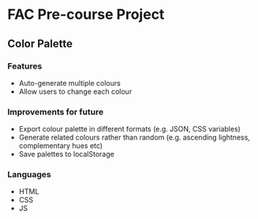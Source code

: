 # FAC Pre-course Project

## Color Palette

### Features

- Auto-generate multiple colours
- Allow users to change each colour

### Improvements for future

- Export colour palette in different formats (e.g. JSON, CSS variables)
- Generate related colours rather than random (e.g. ascending lightness, complementary hues etc)
- Save palettes to localStorage

### Languages

- HTML
- CSS
- JS
